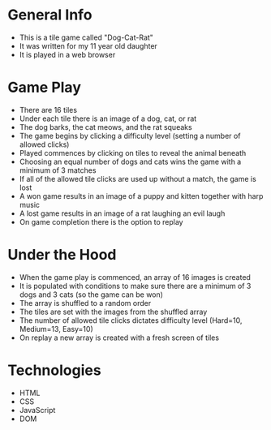 # General Info #

* This is a tile game called "Dog-Cat-Rat"
* It was written for my 11 year old daughter
* It is played in a web browser

# Game Play #

* There are 16 tiles
* Under each tile there is an image of a dog, cat, or rat
* The dog barks, the cat meows, and the rat squeaks
* The game begins by clicking a difficulty level (setting a number of allowed clicks)
* Played commences by clicking on tiles to reveal the animal beneath
* Choosing an equal number of dogs and cats wins the game with a minimum of 3 matches
* If all of the allowed tile clicks are used up without a match, the game is lost
* A won game results in an image of a puppy and kitten together with harp music
* A lost game results in an image of a rat laughing an evil laugh
* On game completion there is the option to replay

# Under the Hood #

* When the game play is commenced, an array of 16 images is created
* It is populated with conditions to make sure there are a minimum of 3 dogs and 3 cats (so the game can be won)
* The array is shuffled to a random order 
* The tiles are set with the images from the shuffled array
* The number of allowed tile clicks dictates difficulty level (Hard=10, Medium=13, Easy=10)
* On replay a new array is created with a fresh screen of tiles

# Technologies #

* HTML
* CSS
* JavaScript
* DOM

